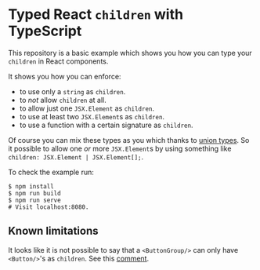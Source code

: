 # Typed React `children` with TypeScript

This repository is a basic example which shows you how you can type your `children` in React components.

It shows you how you can enforce:
* to use only a `string` as `children`.
* to *not* allow `children` at all.
* to allow just one `JSX.Element` as `children`.
* to use at least two `JSX.Element`s as `children`.
* to use a function with a certain signature as `children`.

Of course you can mix these types as you which thanks to [union types](https://www.typescriptlang.org/docs/handbook/advanced-types.html). So it possible to allow one _or_ more `JSX.Element`s by using something like `children: JSX.Element | JSX.Element[];`.

To check the example run:

```
$ npm install
$ npm run build
$ npm run serve
# Visit localhost:8080.
```

## Known limitations

It looks like it is not possible to say that a `<ButtonGroup/>` can only have `<Button/>`'s as `children`. See this [comment](https://github.com/Microsoft/TypeScript/pull/15160#issuecomment-307697507).
